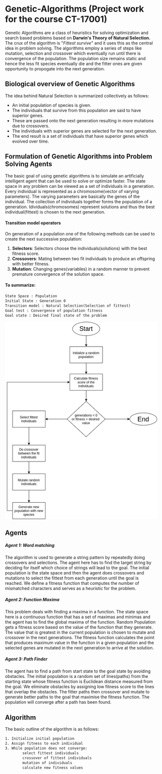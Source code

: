 # Genetic-Algorithms (Project work for the course CT-17001)

Genetic Algorithms are a class of heuristics for solving optimization and search based problems based on **Darwin's Theory of Natural Selection.** The crux of the algorithm is "_Fittest survive_" and it uses this as the central idea in problem solving. The algorithms employ a series of steps like mutation, selection and crossover which eventually run until there is convergence of the population. The population size remains static and hence the less fit species eventually die and the fitter ones are given opportunity to propogate into the next generation.

## Biological overview of Genetic Algorithms

The idea behind Natural Selection is summarized collectively as follows:
* An initial population of species is given.
* The individuals that survive from this population are said to have superior genes.
* These are passed onto the next generation resulting in more mutations due to crossovers.
* The individuals with superior genes are selected for the next generation.
* The end result is a set of individuals that have superior genes which evolved over time.


## Formulation of Genetic Algorithms into Problem Solving Agents

The basic goal of using genetic algorithms is to simulate an artificially intelligent agent that can be used to solve or optimize faster. The state space in any problem can be viewed as a set of individuals in a generation. Every individual is represented as a chromosome(vector of varying parameters). The varying parameters are basically the genes of the individual. The collection of individuals together forms the population of a generation. Idividuals(chromosomes) represent solutions and thus the best individual(fittest) is chosen to the next generation.

#### Transition model operators
On generation of a population one of the following methods can be used to create the next successive population:
1. **Selectors**: Selectors choose the individuals(solutions) with the best fitness score.
2. **Crossovers**: Mating between two fit individuals to produce an offspring with better fitness.
3. **Mutation**: Changing genes(variables) in a random manner to prevent premature convergence of the solution space.

#### To summarize:

```
State Space : Population
Initial State : Generation 0
Transition model : Natural Selection(Selection of fittest)
Goal test : Convergence of population fitness
Goal state : Desired final state of the problem
```
<img src = "res/flowchart.jpg"/>


## Agents

##### Agent 1: Word matching 
The algorithm is used to generate a string pattern by repeatedly doing crossovers and selections. The agent here has to find the target string by deciding for itself which choice of strings will lead to the goal. The initial population is the state space and then the agent does crossovers and mutations to select the fittest from each generation until the goal is reached. We define a fitness function that computes the number of mismatched characters and serves as a heuristic for the problem.


##### Agent 2: Function Maxima
This problem deals with finding a maxima in a function. The state space here is a continuous function that has a set of maximas and minimas and the agent has to find the global maxima of the function.
Random Population gets a fitness score based on the value of the function that they generate. The value that is greatest in the current population is chosen to mutate and crossover in the next generations. The fitness function calculates the point that produces maximum value in the function in a given population and the selected genes are mutated in the next generation to arrive at the solution.

##### Agent 3: Path Finder
The agent has to find a path from start state to the goal state by avoiding obstacles. The initial population is a random set of lines(paths) from the starting state whose fitness function is Euclidean distance measured from the goal. We eliminate obstacles by assigning low fitness score to the lines that overlap the obstacles. The fitter paths then crossover and mutate to generate better paths to the goal that maximise the fitness function. The population will converge after a path has been found. 

## Algorithm
The basic outline of the algorithm is as follows:
```
1. Initialize initial population
2. Assign fitness to each individual
3. While population does not converge:
        select fittest individuals
        crossover of fittest individuals
        mutation of individuals
        calculate new fitness values 
```
